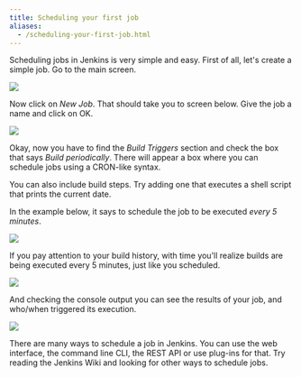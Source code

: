 ```yaml
---
title: Scheduling your first job
aliases:
  - /scheduling-your-first-job.html
---
```


<p>Scheduling jobs in Jenkins is very simple and easy. First of all,
	let's create a simple job. Go to the main screen.</p>

<p class="center">
	<a href="/img/screenshot_scheduling_001.png"> <img src="/img/screenshot_scheduling_001.png">
	</a>
</p>

<p>
	Now click on <em>New Job</em>. That should take you to screen below.
	Give the job a name and click on OK.
</p>

<p class="center">
	<a href="/img/screenshot_scheduling_002.png"> <img src="/img/screenshot_scheduling_002.png">
	</a>
</p>

<p>
	Okay, now you have to find the <em>Build Triggers</em> section and
	check the box that says <em>Build periodically</em>. There will
	appear a box where you can schedule jobs using a CRON-like syntax.
</p>

<p>You can also include build steps. Try adding one that executes a
	shell script that prints the current date.</p>

<p>
	In the example below, it says to schedule the job to be executed <em>every
		5 minutes</em>.
</p>

<p class="center">
	<a href="/img/screenshot_scheduling_003.png"> <img src="/img/screenshot_scheduling_003.png">
	</a>
</p>

<p>If you pay attention to your build history, with time you'll realize
	builds are being executed every 5 minutes, just like you scheduled.</p>

<p class="center">
	<a href="/img/screenshot_scheduling_004.png"> <img src="/img/screenshot_scheduling_004.png">
	</a>
</p>

<p>And checking the console output you can see the results of your job,
	and who/when triggered its execution.</p>

<p class="center">
	<a href="/img/screenshot_scheduling_005.png"> <img src="/img/screenshot_scheduling_005.png">
	</a>
</p>

<p>There are many ways to schedule a job in Jenkins. You can use the
	web interface, the command line CLI, the REST API or use plug-ins for
	that. Try reading the Jenkins Wiki and looking for other ways to
	schedule jobs.</p>
